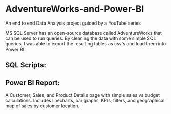 # AdventureWorks-and-Power-BI

An end to end Data Analysis project guided by a YouTube series


MS SQL Server has an open-source database called AdventureWorks that can be used to run queries. By cleaning the data with some simple SQL queries, I was able to export the resulting tables as csv's and load them into Power BI.

## SQL Scripts:


## Power BI Report:
A Customer, Sales, and Product Details page with simple sales vs budget calculations. Includes linecharts, bar graphs, KPIs, filters, and geographical map of  sales by customer location. 
